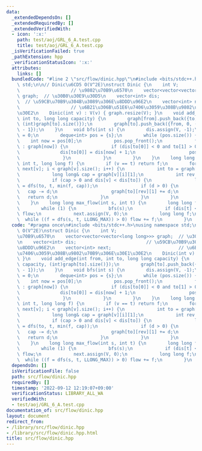 ```yaml
---
data:
  _extendedDependsOn: []
  _extendedRequiredBy: []
  _extendedVerifiedWith:
  - icon: ':x:'
    path: test/aoj/GRL_6_A.test.cpp
    title: test/aoj/GRL_6_A.test.cpp
  _isVerificationFailed: true
  _pathExtension: hpp
  _verificationStatusIcon: ':x:'
  attributes:
    links: []
  bundledCode: "#line 2 \"src/flow/dinic.hpp\"\n#include <bits/stdc++.h>\nusing namespace\
    \ std;\n\n// Dinic\u6CD5 O(V^2E)\nstruct Dinic {\n    int V;                 \
    \                   // \u9802\u70B9\u6570\n    vector<vector<vector<long long>>>\
    \ graph;  // \u30B0\u30E9\u30D5\n    vector<int> dis;                        \
    \  // \u59CB\u70B9\u304B\u3089\u306E\u8DDD\u96E2\n    vector<int> next;      \
    \                   // \u6B21\u306B\u51E6\u7406\u3059\u308B\u9802\u70B9\u306E\u30E1\
    \u30E2\n    Dinic(int v) : V(v) { graph.resize(V); }\n    void add_edge(int from,\
    \ int to, long long capacity) {\n        graph[from].push_back({to, capacity,\
    \ (int)graph[to].size()});\n        graph[to].push_back({from, 0, (int)graph[from].size()\
    \ - 1});\n    }\n    void bfs(int s) {\n        dis.assign(V, -1);\n        dis[s]\
    \ = 0;\n        deque<int> pos = {s};\n        while (pos.size()) {\n        \
    \    int now = pos[0];\n            pos.pop_front();\n            for (auto& to\
    \ : graph[now]) {\n                if (dis[to[0]] < 0 and to[1] > 0) {\n     \
    \               dis[to[0]] = dis[now] + 1;\n                    pos.emplace_back(to[0]);\n\
    \                }\n            }\n        }\n    }\n    long long dfs(int v,\
    \ int t, long long f) {\n        if (v == t) return f;\n        for (int& i =\
    \ next[v]; i < graph[v].size(); i++) {\n            int to = graph[v][i][0];\n\
    \            long long& cap = graph[v][i][1];\n            int rev = graph[v][i][2];\n\
    \            if (cap > 0 and dis[v] < dis[to]) {\n                long long d\
    \ = dfs(to, t, min(f, cap));\n                if (d > 0) {\n                 \
    \   cap -= d;\n                    graph[to][rev][1] += d;\n                 \
    \   return d;\n                }\n            }\n        }\n        return 0;\n\
    \    }\n    long long max_flow(int s, int t) {\n        long long flow = 0;\n\
    \        while (1) {\n            bfs(s);\n            if (dis[t] < 0) return\
    \ flow;\n            next.assign(V, 0);\n            long long f;\n          \
    \  while ((f = dfs(s, t, LLONG_MAX)) > 0) flow += f;\n        }\n    }\n};\n"
  code: "#pragma once\n#include <bits/stdc++.h>\nusing namespace std;\n\n// Dinic\u6CD5\
    \ O(V^2E)\nstruct Dinic {\n    int V;                                    // \u9802\
    \u70B9\u6570\n    vector<vector<vector<long long>>> graph;  // \u30B0\u30E9\u30D5\
    \n    vector<int> dis;                          // \u59CB\u70B9\u304B\u3089\u306E\
    \u8DDD\u96E2\n    vector<int> next;                         // \u6B21\u306B\u51E6\
    \u7406\u3059\u308B\u9802\u70B9\u306E\u30E1\u30E2\n    Dinic(int v) : V(v) { graph.resize(V);\
    \ }\n    void add_edge(int from, int to, long long capacity) {\n        graph[from].push_back({to,\
    \ capacity, (int)graph[to].size()});\n        graph[to].push_back({from, 0, (int)graph[from].size()\
    \ - 1});\n    }\n    void bfs(int s) {\n        dis.assign(V, -1);\n        dis[s]\
    \ = 0;\n        deque<int> pos = {s};\n        while (pos.size()) {\n        \
    \    int now = pos[0];\n            pos.pop_front();\n            for (auto& to\
    \ : graph[now]) {\n                if (dis[to[0]] < 0 and to[1] > 0) {\n     \
    \               dis[to[0]] = dis[now] + 1;\n                    pos.emplace_back(to[0]);\n\
    \                }\n            }\n        }\n    }\n    long long dfs(int v,\
    \ int t, long long f) {\n        if (v == t) return f;\n        for (int& i =\
    \ next[v]; i < graph[v].size(); i++) {\n            int to = graph[v][i][0];\n\
    \            long long& cap = graph[v][i][1];\n            int rev = graph[v][i][2];\n\
    \            if (cap > 0 and dis[v] < dis[to]) {\n                long long d\
    \ = dfs(to, t, min(f, cap));\n                if (d > 0) {\n                 \
    \   cap -= d;\n                    graph[to][rev][1] += d;\n                 \
    \   return d;\n                }\n            }\n        }\n        return 0;\n\
    \    }\n    long long max_flow(int s, int t) {\n        long long flow = 0;\n\
    \        while (1) {\n            bfs(s);\n            if (dis[t] < 0) return\
    \ flow;\n            next.assign(V, 0);\n            long long f;\n          \
    \  while ((f = dfs(s, t, LLONG_MAX)) > 0) flow += f;\n        }\n    }\n};"
  dependsOn: []
  isVerificationFile: false
  path: src/flow/dinic.hpp
  requiredBy: []
  timestamp: '2022-09-12 12:19:07+09:00'
  verificationStatus: LIBRARY_ALL_WA
  verifiedWith:
  - test/aoj/GRL_6_A.test.cpp
documentation_of: src/flow/dinic.hpp
layout: document
redirect_from:
- /library/src/flow/dinic.hpp
- /library/src/flow/dinic.hpp.html
title: src/flow/dinic.hpp
---
```

